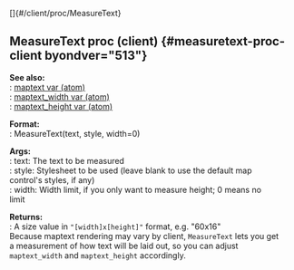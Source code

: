 []{#/client/proc/MeasureText}    
## MeasureText proc (client) {#measuretext-proc-client byondver="513"}    
**See also:**    
:   [maptext var (atom)](/ref/atom/var/maptext.md)    
:   [maptext_width var (atom)](/ref/atom/var/maptext_width.md)    
:   [maptext_height var (atom)](/ref/atom/var/maptext_height.md)    
<!-- -->    
**Format:**    
:   MeasureText(text, style, width=0)    
<!-- -->    
**Args:**    
:   text: The text to be measured    
:   style: Stylesheet to be used (leave blank to use the default map    
    control\'s styles, if any)    
:   width: Width limit, if you only want to measure height; 0 means no    
    limit    
<!-- -->    
**Returns:**    
:   A size value in `"[width]x[height]"` format, e.g. \"60x16\"    
Because maptext rendering may vary by client, `MeasureText` lets you get    
a measurement of how text will be laid out, so you can adjust    
`maptext_width` and `maptext_height` accordingly.  